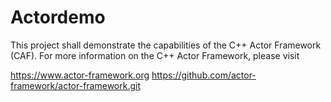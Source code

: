 # Actordemo

This project shall demonstrate the capabilities of the C++ Actor Framework (CAF). 
For more information on the C++ Actor Framework, please visit

https://www.actor-framework.org
https://github.com/actor-framework/actor-framework.git
